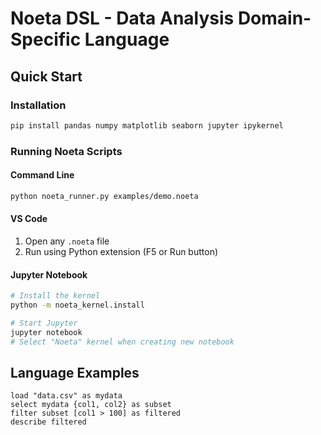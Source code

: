 # Noeta DSL - Data Analysis Domain-Specific Language

## Quick Start

### Installation
```bash
pip install pandas numpy matplotlib seaborn jupyter ipykernel
```

### Running Noeta Scripts

#### Command Line
```bash
python noeta_runner.py examples/demo.noeta
```

#### VS Code
1. Open any `.noeta` file
2. Run using Python extension (F5 or Run button)

#### Jupyter Notebook
```bash
# Install the kernel
python -m noeta_kernel.install

# Start Jupyter
jupyter notebook
# Select "Noeta" kernel when creating new notebook
```

## Language Examples

```noeta
load "data.csv" as mydata
select mydata {col1, col2} as subset
filter subset [col1 > 100] as filtered
describe filtered
```
